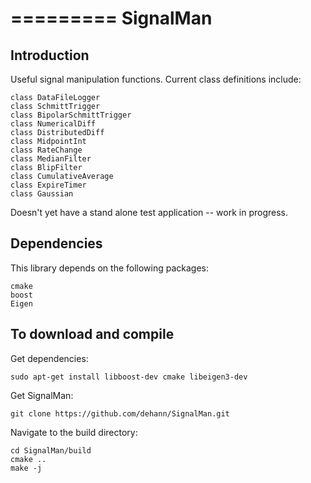 =========
SignalMan
=========

Introduction
------------

Useful signal manipulation functions. Current class definitions include:

    class DataFileLogger
    class SchmittTrigger
    class BipolarSchmittTrigger
    class NumericalDiff
    class DistributedDiff
    class MidpointInt
    class RateChange
    class MedianFilter
    class BlipFilter
    class CumulativeAverage
    class ExpireTimer
    class Gaussian

Doesn't yet have a stand alone test application -- work in progress.

Dependencies
------------

This library depends on the following packages:

    cmake
    boost
    Eigen

To download and compile
-----------------------

Get dependencies:

    sudo apt-get install libboost-dev cmake libeigen3-dev

Get SignalMan:

    git clone https://github.com/dehann/SignalMan.git

Navigate to the build directory:

    cd SignalMan/build
    cmake ..
    make -j







